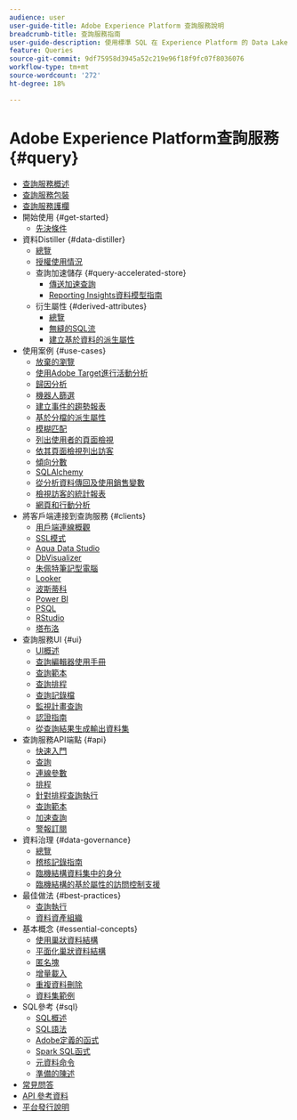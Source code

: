 ```yaml
---
audience: user
user-guide-title: Adobe Experience Platform 查詢服務說明
breadcrumb-title: 查詢服務指南
user-guide-description: 使用標準 SQL 在 Experience Platform 的 Data Lake 中查詢資料。
feature: Queries
source-git-commit: 9df75958d3945a52c219e96f18f9fc07f8036076
workflow-type: tm+mt
source-wordcount: '272'
ht-degree: 18%

---
```



# Adobe Experience Platform查詢服務 {#query}

- [查詢服務概述](home.md)
- [查詢服務包裝](packages.md)
- [查詢服務護欄](guardrails.md)
- 開始使用 {#get-started}
   - [先決條件](get-started/prerequisites.md)
- 資料Distiller {#data-distiller}
   - [總覽](data-distiller/overview.md)
   - [授權使用情況](data-distiller/license-usage.md)
   - 查詢加速儲存 {#query-accelerated-store}
      - [傳送加速查詢](data-distiller/query-accelerated-store/send-accelerated-queries.md)
      - [Reporting Insights資料模型指南](data-distiller/query-accelerated-store/reporting-insights-data-model.md)
   - 衍生屬性 {#derived-attributes}
      - [總覽](data-distiller/derived-attributes/overview.md)
      - [無縫的SQL流](data-distiller/derived-attributes/seamless-sql-flow.md)
      - [建立基於資料的派生屬性](data-distiller/derived-attributes/decile-based-derived-attributes.md)
- 使用案例 {#use-cases}
   - [放棄的瀏覽](use-cases/abandoned-browse.md)
   - [使用Adobe Target進行活動分析](use-cases/activity-analysis-with-adobe-target.md)
   - [歸因分析](use-cases/attribution-analysis.md)
   - [機器人篩選](use-cases/bot-filtering.md)
   - [建立事件的趨勢報表](use-cases/trended-report-of-events.md)
   - [基於分檔的派生屬性](use-cases/deciles-use-case.md)
   - [模糊匹配](use-cases/fuzzy-match.md)
   - [列出使用者的頁面檢視](use-cases/list-visitor-sessions.md)
   - [依其頁面檢視列出訪客](use-cases/visitors-by-number-of-page-views.md)
   - [傾向分數](use-cases/propensity-score.md)
   - [SQLAlchemy](use-cases/sqlalchemy.md)
   - [從分析資料傳回及使用銷售變數](use-cases/merchandising-variables.md)
   - [檢視訪客的統計報表](use-cases/roll-up-report-of-a-visitor.md)
   - [網頁和行動分析](use-cases/analytics-insights.md)
- 將客戶端連接到查詢服務 {#clients}
   - [用戶端連線概觀](clients/overview.md)
   - [SSL模式](./clients/ssl-modes.md)
   - [Aqua Data Studio](clients/aqua-data-studio.md)
   - [DbVisualizer](./clients/dbvisulaizer.md)
   - [朱佩特筆記型電腦](clients//jupyter-notebook.md)
   - [Looker](clients/looker.md)
   - [波斯蒂科](clients/postico.md)
   - [Power BI](clients/power-bi.md)
   - [PSQL](clients/psql.md)
   - [RStudio](clients/rstudio.md)
   - [塔布洛](clients/tableau.md)
- 查詢服務UI {#ui}
   - [UI概述](ui/overview.md)
   - [查詢編輯器使用手冊](ui/user-guide.md)
   - [查詢範本](ui/query-templates.md)
   - [查詢排程](ui/query-schedules.md)
   - [查詢記錄檔](ui/query-logs.md)
   - [監視計畫查詢](ui/monitor-queries.md)
   - [認證指南](ui/credentials.md)
   - [從查詢結果生成輸出資料集](ui/create-datasets.md)
- 查詢服務API端點 {#api}
   - [快速入門](api/getting-started.md)
   - [查詢](api/queries.md)
   - [連線參數](api/connection-parameters.md)
   - [排程](api/scheduled-queries.md)
   - [針對排程查詢執行](api/runs-scheduled-queries.md)
   - [查詢範本](api/query-templates.md)
   - [加速查詢](api/accelerated-queries.md)
   - [警報訂閱](api/alert-subscriptions.md)
- 資料治理 {#data-governance}
   - [總覽](data-governance/overview.md)
   - [稽核記錄指南](data-governance/audit-log-guide.md)
   - [臨機結構資料集中的身分](data-governance/ad-hoc-schema-identities.md)
   - [臨機結構的基於屬性的訪問控制支援](./data-governance/ad-hoc-schema-labels.md)
- 最佳做法 {#best-practices}
   - [查詢執行](best-practices/writing-queries.md)
   - [資料資產組織](./best-practices/organize-data-assets.md)
- 基本概念 {#essential-concepts}
   - [使用巢狀資料結構](essential-concepts/nested-data-structures.md)
   - [平面化巢狀資料結構](essential-concepts/flatten-nested-data.md)
   - [匿名塊](essential-concepts/anonymous-block.md)
   - [增量載入](essential-concepts/incremental-load.md)
   - [重複資料刪除](essential-concepts/deduplication.md)
   - [資料集範例](essential-concepts/dataset-samples.md)
- SQL參考 {#sql}
   - [SQL概述](sql/overview.md)
   - [SQL語法](sql/syntax.md)
   - [Adobe定義的函式](sql/adobe-defined-functions.md)
   - [Spark SQL函式](sql/spark-sql-functions.md)
   - [元資料命令](sql/metadata.md)
   - [準備的陳述](sql/prepared-statements.md)
- [常見問答](troubleshooting-guide.md)
- [API 參考資料](https://www.adobe.io/experience-platform-apis/references/query-service/)
- [平台發行說明](https://www.adobe.com/go/platform-release-notes_tw)
